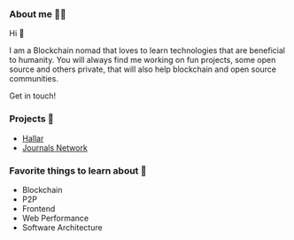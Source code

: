 ### About me 👨‍💻

Hi 👋

I am a Blockchain nomad that loves to learn technologies that are beneficial to humanity. You will always find me working on fun projects, some open source and others private, that will also help blockchain and open source communities.

Get in touch!

### Projects 🔭

* [Hallar](https://hallar.io)
* [Journals Network](https://journals.network)

### Favorite things to learn about 🌱

* Blockchain
* P2P
* Frontend
* Web Performance
* Software Architecture
